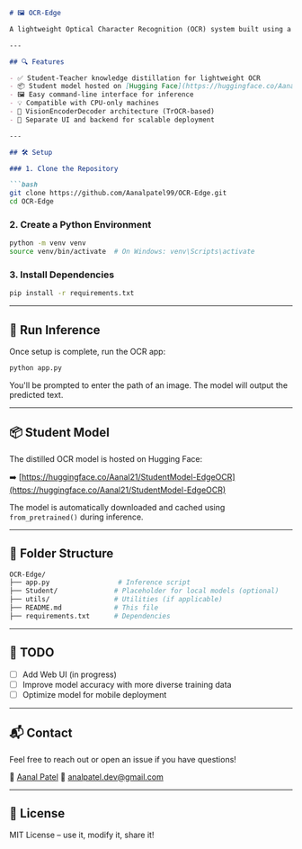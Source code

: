 ````markdown
# 🖼️ OCR-Edge

A lightweight Optical Character Recognition (OCR) system built using a Student-Teacher model approach, optimized for edge devices. The project leverages a distilled Mini TrOCR model to achieve efficient, accurate OCR predictions in real time.

---

## 🔍 Features

- ✅ Student-Teacher knowledge distillation for lightweight OCR
- 📦 Student model hosted on [Hugging Face](https://huggingface.co/Aanal21/StudentModel-EdgeOCR)
- 🖼️ Easy command-line interface for inference
- 💡 Compatible with CPU-only machines
- 🧠 VisionEncoderDecoder architecture (TrOCR-based)
- 🔗 Separate UI and backend for scalable deployment

---

## 🛠️ Setup

### 1. Clone the Repository

```bash
git clone https://github.com/Aanalpatel99/OCR-Edge.git
cd OCR-Edge
````

### 2. Create a Python Environment

```bash
python -m venv venv
source venv/bin/activate  # On Windows: venv\Scripts\activate
```

### 3. Install Dependencies

```bash
pip install -r requirements.txt
```

---

## 🚀 Run Inference

Once setup is complete, run the OCR app:

```bash
python app.py
```

You'll be prompted to enter the path of an image. The model will output the predicted text.

---

## 📦 Student Model

The distilled OCR model is hosted on Hugging Face:

➡️ [https://huggingface.co/Aanal21/StudentModel-EdgeOCR](https://huggingface.co/Aanal21/StudentModel-EdgeOCR)

The model is automatically downloaded and cached using `from_pretrained()` during inference.

---

## 📁 Folder Structure

```bash
OCR-Edge/
├── app.py                 # Inference script
├── Student/              # Placeholder for local models (optional)
├── utils/                # Utilities (if applicable)
├── README.md             # This file
├── requirements.txt      # Dependencies
```

---

## 📄 TODO

* [ ] Add Web UI (in progress)
* [ ] Improve model accuracy with more diverse training data
* [ ] Optimize model for mobile deployment

---

## 📬 Contact

Feel free to reach out or open an issue if you have questions!

👤 [Aanal Patel](https://github.com/Aanalpatel99)
📧 [analpatel.dev@gmail.com](mailto:analpatel.dev@gmail.com)

---

## 📜 License

MIT License – use it, modify it, share it!

```
